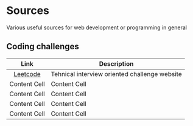 # Sources
Various useful sources for web development or programming in general

## Coding challenges
| Link | Description |
| :-------------: | ------------- |
|[Leetcode](https://leetcode.com/)| Tehnical interview oriented challenge website | 
| Content Cell  | Content Cell  | 
| Content Cell  | Content Cell  | 
| Content Cell  | Content Cell  | 
| Content Cell  | Content Cell  | 



